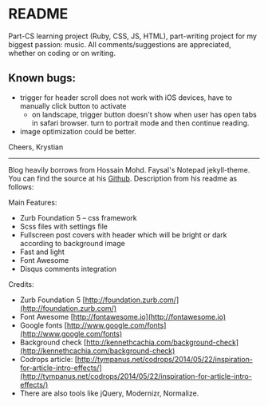 # README
Part-CS learning project (Ruby, CSS, JS, HTML), part-writing project for my biggest passion: music. All comments/suggestions are appreciated, whether on coding or on writing.

## Known bugs:
- trigger for header scroll does not work with iOS devices, have to manually click button to activate
  - on landscape, trigger button doesn't show when user has open tabs in safari browser. turn to portrait mode and then continue reading.
- image optimization could be better. 


Cheers,
Krystian

----

Blog heavily borrows from Hossain Mohd. Faysal's Notepad jekyll-theme. You can find the source at his [Github](https://github.com/hmfaysal/Notepad). Description from his readme as follows:

Main Features:

* Zurb Foundation 5 – css framework
* Scss files with settings file
* Fullscreen post covers with header which will be bright or dark according to background image
* Fast and light
* Font Awesome
* Disqus comments integration

Credits:

* Zurb Foundation 5 [http://foundation.zurb.com/](http://foundation.zurb.com/)
* Font Awesome [http://fontawesome.io](http://fontawesome.io)
* Google fonts [http://www.google.com/fonts](http://www.google.com/fonts)
* Background check [http://kennethcachia.com/background-check](http://kennethcachia.com/background-check)
* Codrops article: [http://tympanus.net/codrops/2014/05/22/inspiration-for-article-intro-effects/](http://tympanus.net/codrops/2014/05/22/inspiration-for-article-intro-effects/)
* There are also tools like jQuery, Modernizr, Normalize.
